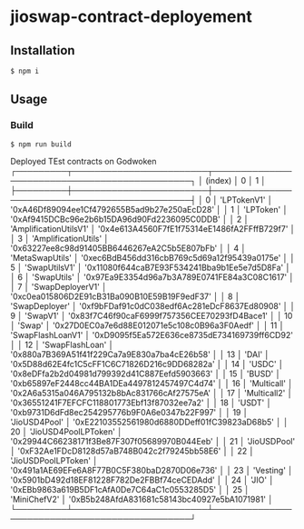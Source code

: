 # jioswap-contract-deployement

## Installation

```bash
$ npm i
```

## Usage

### Build

```bash
$ npm run build
```

 Deployed TEst contracts on Godwoken
┌─────────┬────────────────────────┬──────────────────────────────────────────────┐
│ (index) │           0            │                      1                       │
├─────────┼────────────────────────┼──────────────────────────────────────────────┤
│    0    │      'LPTokenV1'       │ '0xA46Df89094ee1Cf4792655B5ad9b27e250aEcD28' │
│    1    │       'LPToken'        │ '0xAf9415DCBc96e2b6b15DA96d90Fd2236095C0DDB' │
│    2    │ 'AmplificationUtilsV1' │ '0x4e613A4560F7fE1f75314eE1486fA2FFffB729f7' │
│    3    │  'AmplificationUtils'  │ '0x63227ee8c98d91405BB6446267eA2C5b5E807bFb' │
│    4    │    'MetaSwapUtils'     │ '0xec6BdB456dd316cbB769c5d69a12f95439a0175e' │
│    5    │     'SwapUtilsV1'      │ '0x11080f644caB7E93F534241Bba9b1Ee5e7d5D8Fa' │
│    6    │      'SwapUtils'       │ '0x97Ea9E3354d96a7b3A789E0741FE84a3C08C1617' │
│    7    │    'SwapDeployerV1'    │ '0xc0ea015806D2E91cB31Ba090B10E59B19F9edF37' │
│    8    │     'SwapDeployer'     │ '0xf9bFDaf91c0dC038edf6Ac281eDcF8637Ed80908' │
│    9    │        'SwapV1'        │ '0x83f7C46f90caF6999f757356CEE70293fD4Bace1' │
│   10    │         'Swap'         │ '0x27D0EC0a7e6d88E012071e5c108c0B96a3F0Aedf' │
│   11    │   'SwapFlashLoanV1'    │ '0xD9095f5Ea572E636ce8735dE734169739ff6CD92' │
│   12    │    'SwapFlashLoan'     │ '0x880a7B369A51f41f229Ca7a9E830a7ba4cE26b58' │
│   13    │         'DAI'          │ '0x5D88d62E4fc1C5cFF1C6C71826D216c9DD68282a' │
│   14    │         'USDC'         │ '0x8eDFfa2b2d04981d799392d41C887Eefd5903663' │
│   15    │         'BUSD'         │ '0xb65897eF2448cc44BA1DEa4497812457497C4d74' │
│   16    │      'Multicall'       │ '0x2A6a5315a046A795132b8bAc831766cAf27575eA' │
│   17    │      'Multicall2'      │ '0x36551241F7EFCFC118801773Ebf13f87032ee7a2' │
│   18    │         'USDT'         │ '0xb9731D6dFd8ec254295776b9F0A6e0347b22F997' │
│   19    │     'JioUSD4Pool'      │ '0xE22103552561980d6880DDeff01fC39823aD68b5' │
│   20    │  'JioUSD4PoolLPToken'  │ '0x29944C66238171f3Be87F307f05689970B044Eeb' │
│   21    │      'JioUSDPool'      │ '0xF32Ae1FDcD8128d57aB748B042c2f79245bb58E6' │
│   22    │  'JioUSDPoolLPToken'   │ '0x491a1AE69EFe6A8F77B0C5F380baD2870D06e736' │
│   23    │       'Vesting'        │ '0x5901bD492d18EF81228F782De2FBBf74ceCEDAdd' │
│   24    │         'JIO'          │ '0xEBb9863a619B5DF1cAfA0De7C64aC1c0553285D5' │
│   25    │      'MiniChefV2'      │ '0xB5b248AfdA831681c58143bc40927e5bA1071981' │
└─────────┴────────────────────────┴──────────────────────────────────────────────┘